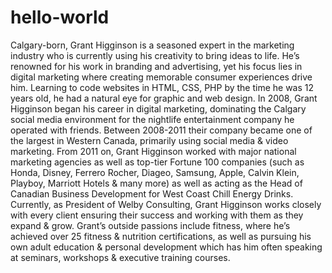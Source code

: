 # hello-world

Calgary-born, Grant Higginson is a seasoned expert in the marketing industry who is currently using his creativity to bring ideas to life. He’s renowned for his work in branding and advertising, yet his focus lies in digital marketing where creating memorable consumer experiences drive him.
Learning to code websites in HTML, CSS, PHP by the time he was 12 years old, he had a natural eye for graphic and web design.
In 2008, Grant Higginson began his career in digital marketing, dominating the Calgary social media environment for the nightlife entertainment company he operated with friends. Between 2008-2011 their company became one of the largest in Western Canada, primarily using social media & video marketing.
From 2011 on, Grant Higginson worked with major national marketing agencies as well as top-tier Fortune 100 companies (such as Honda, Disney, Ferrero Rocher, Diageo, Samsung, Apple, Calvin Klein, Playboy, Marriott Hotels & many more) as well as acting as the Head of Canadian Business Development for West Coast Chill Energy Drinks.
Currently, as President of Welby Consulting, Grant Higginson works closely with every client ensuring their success and working with them as they expand & grow.
Grant’s outside passions include fitness, where he’s achieved over 25 fitness & nutrition certifications, as well as pursuing his own adult education & personal development which has him often speaking at seminars, workshops & executive training courses.

